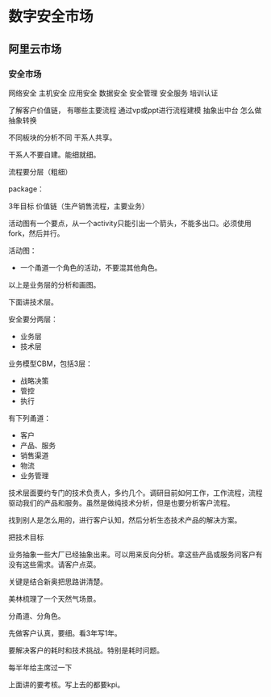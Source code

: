# 数字安全市场

## 阿里云市场

### 安全市场

网络安全
主机安全
应用安全
数据安全
安全管理
安全服务
培训认证


了解客户价值链，
有哪些主要流程
通过vp或ppt进行流程建模
抽象出中台
怎么做抽象转换

不同板块的分析不同
干系人共享。

干系人不要自建。能细就细。

流程要分层（粗细）

package：


3年目标
价值链（生产销售流程，主要业务）

活动图有一个要点，从一个activity只能引出一个箭头，不能多出口。必须使用fork，然后并行。

活动图：
- 一个甬道一个角色的活动，不要混其他角色。

以上是业务层的分析和画图。

下面讲技术层。

安全要分两层：
- 业务层
- 技术层

业务模型CBM，包括3层：

- 战略决策
- 管控
- 执行

有下列甬道：
- 客户
- 产品、服务
- 销售渠道
- 物流
- 业务管理

技术层面要约专门的技术负责人，多约几个。调研目前如何工作，工作流程，流程驱动我们的产品和服务。虽然是做纯技术分析，但是也要分析客户流程。

找到别人是怎么用的，进行客户认知，然后分析生态技术产品的解决方案。

把技术目标

业务抽象一些大厂已经抽象出来。可以用来反向分析。拿这些产品或服务问客户有没有这些需求。请客户点菜。


关键是结合新奥把思路讲清楚。

美林梳理了一个天然气场景。

分甬道、分角色。


先做客户认真，要细。看3年写1年。

要解决客户的耗时和技术挑战。特别是耗时问题。


每半年给主席过一下



上面讲的要考核。写上去的都要kpi。

